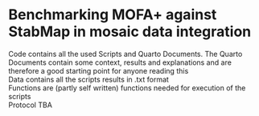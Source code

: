 # Benchmarking MOFA+ against StabMap in mosaic data integration

Code contains all the used Scripts and Quarto Documents. The Quarto Documents contain some context, results and explanations and are therefore a good starting point for anyone reading this  
Data contains all the scripts results in .txt format  
Functions are (partly self written) functions needed for execution of the scripts  
Protocol TBA  
